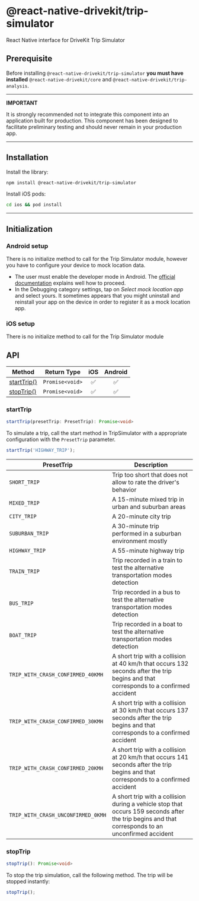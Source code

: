 # @react-native-drivekit/trip-simulator

React Native interface for DriveKit Trip Simulator

## Prerequisite

Before installing `@react-native-drivekit/trip-simulator` **you must have installed** `@react-native-drivekit/core` and `@react-native-drivekit/trip-analysis`.

---

**IMPORTANT**

It is strongly recommended not to integrate this component into an application built for production. This component has been designed to facilitate preliminary testing and should never remain in your production app.

---

## Installation

Install the library:

```sh
npm install @react-native-drivekit/trip-simulator
```

Install iOS pods:

```sh
cd ios && pod install
```

---

## Initialization

### Android setup

There is no initialize method to call for the Trip Simulator module, however you have to configure your device to mock location data.

- The user must enable the developer mode in Android. The [official documentation](https://developer.android.com/studio/debug/dev-options#enable) explains well how to proceed.
- In the Debugging category settings, tap on _Select mock location app_ and select yours. It sometimes appears that you might uninstall and reinstall your app on the device in order to register it as a mock location app.

### iOS setup

There is no initialize method to call for the Trip Simulator module

## API

| Method                    | Return Type     | iOS | Android |
| ------------------------- | --------------- | :-: | :-----: |
| [startTrip()](#starttrip) | `Promise<void>` | ✅  |   ✅    |
| [stopTrip()](#stoptrip)   | `Promise<void>` | ✅  |   ✅    |

### startTrip

```typescript
startTrip(presetTrip: PresetTrip): Promise<void>
```

To simulate a trip, call the start method in TripSimulator with a appropriate configuration with the `PresetTrip` parameter.

```typescript
startTrip('HIGHWAY_TRIP');
```

| PresetTrip                         | Description                                                                                                                                       |
| ---------------------------------- | ------------------------------------------------------------------------------------------------------------------------------------------------- |
| `SHORT_TRIP`                       | Trip too short that does not allow to rate the driver's behavior                                                                                  |
| `MIXED_TRIP`                       | A 15-minute mixed trip in urban and suburban areas                                                                                                |
| `CITY_TRIP`                        | A 20-minute city trip                                                                                                                             |
| `SUBURBAN_TRIP`                    | A 30-minute trip performed in a suburban environment mostly                                                                                       |
| `HIGHWAY_TRIP`                     | A 55-minute highway trip                                                                                                                          |
| `TRAIN_TRIP`                       | Trip recorded in a train to test the alternative transportation modes detection                                                                   |
| `BUS_TRIP`                         | Trip recorded in a bus to test the alternative transportation modes detection                                                                     |
| `BOAT_TRIP`                        | Trip recorded in a boat to test the alternative transportation modes detection                                                                    |
| `TRIP_WITH_CRASH_CONFIRMED_40KMH`  | A short trip with a collision at 40 km/h that occurs 132 seconds after the trip begins and that corresponds to a confirmed accident               |
| `TRIP_WITH_CRASH_CONFIRMED_30KMH`  | A short trip with a collision at 30 km/h that occurs 137 seconds after the trip begins and that corresponds to a confirmed accident               |
| `TRIP_WITH_CRASH_CONFIRMED_20KMH`  | A short trip with a collision at 20 km/h that occurs 141 seconds after the trip begins and that corresponds to a confirmed accident               |
| `TRIP_WITH_CRASH_UNCONFIRMED_0KMH` | A short trip with a collision during a vehicle stop that occurs 159 seconds after the trip begins and that corresponds to an unconfirmed accident |

### stopTrip

```typescript
stopTrip(): Promise<void>
```

To stop the trip simulation, call the following method. The trip will be stopped instantly:

```typescript
stopTrip();
```
